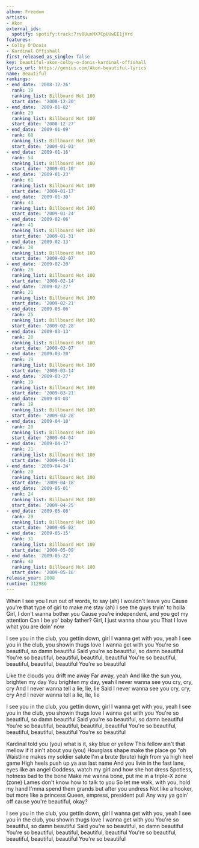 ```yaml
---
album: Freedom
artists:
- Akon
external_ids:
  spotify: spotify:track:7rv0UuxMX7CpUUwEE1jVrd
features:
- Colby O'Donis
- Kardinal Offishall
first_released_as_single: false
key: beautiful-akon-colby-o-donis-kardinal-offishall
lyrics_url: https://genius.com/Akon-beautiful-lyrics
name: Beautiful
rankings:
- end_date: '2008-12-26'
  rank: 19
  ranking_list: Billboard Hot 100
  start_date: '2008-12-20'
- end_date: '2009-01-02'
  rank: 29
  ranking_list: Billboard Hot 100
  start_date: '2008-12-27'
- end_date: '2009-01-09'
  rank: 68
  ranking_list: Billboard Hot 100
  start_date: '2009-01-03'
- end_date: '2009-01-16'
  rank: 54
  ranking_list: Billboard Hot 100
  start_date: '2009-01-10'
- end_date: '2009-01-23'
  rank: 61
  ranking_list: Billboard Hot 100
  start_date: '2009-01-17'
- end_date: '2009-01-30'
  rank: 43
  ranking_list: Billboard Hot 100
  start_date: '2009-01-24'
- end_date: '2009-02-06'
  rank: 41
  ranking_list: Billboard Hot 100
  start_date: '2009-01-31'
- end_date: '2009-02-13'
  rank: 38
  ranking_list: Billboard Hot 100
  start_date: '2009-02-07'
- end_date: '2009-02-20'
  rank: 28
  ranking_list: Billboard Hot 100
  start_date: '2009-02-14'
- end_date: '2009-02-27'
  rank: 21
  ranking_list: Billboard Hot 100
  start_date: '2009-02-21'
- end_date: '2009-03-06'
  rank: 25
  ranking_list: Billboard Hot 100
  start_date: '2009-02-28'
- end_date: '2009-03-13'
  rank: 20
  ranking_list: Billboard Hot 100
  start_date: '2009-03-07'
- end_date: '2009-03-20'
  rank: 19
  ranking_list: Billboard Hot 100
  start_date: '2009-03-14'
- end_date: '2009-03-27'
  rank: 19
  ranking_list: Billboard Hot 100
  start_date: '2009-03-21'
- end_date: '2009-04-03'
  rank: 19
  ranking_list: Billboard Hot 100
  start_date: '2009-03-28'
- end_date: '2009-04-10'
  rank: 20
  ranking_list: Billboard Hot 100
  start_date: '2009-04-04'
- end_date: '2009-04-17'
  rank: 21
  ranking_list: Billboard Hot 100
  start_date: '2009-04-11'
- end_date: '2009-04-24'
  rank: 20
  ranking_list: Billboard Hot 100
  start_date: '2009-04-18'
- end_date: '2009-05-01'
  rank: 24
  ranking_list: Billboard Hot 100
  start_date: '2009-04-25'
- end_date: '2009-05-08'
  rank: 29
  ranking_list: Billboard Hot 100
  start_date: '2009-05-02'
- end_date: '2009-05-15'
  rank: 31
  ranking_list: Billboard Hot 100
  start_date: '2009-05-09'
- end_date: '2009-05-22'
  rank: 40
  ranking_list: Billboard Hot 100
  start_date: '2009-05-16'
release_year: 2008
runtime: 312986
---
```

When I see you
I run out of words, to say (ah)
I wouldn't leave you
Cause you're that type of girl to make me stay (ah)
I see the guys tryin' to holla
Girl, I don't wanna bother you
Cause you're independent, and you got my attention
Can I be yo' baby father?
Girl, I just wanna show you
That I love what you are doin' now


I see you in the club, you gettin down, girl
I wanna get with you, yeah
I see you in the club, you showin thugs love
I wanna get with you
You're so beautiful, so damn beautiful
Said you're so beautiful, so damn beautiful
You're so beautiful, beautiful, beautiful, beautiful
You're so beautiful, beautiful, beautiful, beautiful
You're so beautiful


Like the clouds you drift me away
Far away, yeah
And like the sun you, brighten my day
You brighten my day, yeah
I never wanna see you cry, cry, cry
And I never wanna tell a lie, lie, lie
Said I never wanna see you cry, cry, cry
And I never wanna tell a lie, lie, lie


I see you in the club, you gettin down, girl
I wanna get with you, yeah
I see you in the club, you showin thugs love
I wanna get with you
You're so beautiful, so damn beautiful
Said you're so beautiful, so damn beautiful
You're so beautiful, beautiful, beautiful, beautiful
You're so beautiful, beautiful, beautiful, beautiful
You're so beautiful


Kardinal told you (you) what is it, sky blue or yellow
This fellow ain't that mellow if it ain't about you (you)
Hourglass shape make the place go "oh
Waistline makes my soldier salute
I'm a brute (brute) high from ya high heel game
High heels push up ya ass last name
And you livin in the fast lane, eyes like an angel
Goddess, watch my girl and how she hot dress
Spotless, hotness bad to the bone
Make me wanna bone, put me in a triple-X zone (zone)
Lames don't know how to talk to you
So let me walk, with you, hold my hand
I'mma spend them grands but after you undress
Not like a hooker, but more like a princess
Queen, empress, president pull
Any way ya goin' off cause you're beautiful, okay?


I see you in the club, you gettin down, girl
I wanna get with you, yeah
I see you in the club, you showin thugs love
I wanna get with you
You're so beautiful, so damn beautiful
Said you're so beautiful, so damn beautiful
You're so beautiful, beautiful, beautiful, beautiful
You're so beautiful, beautiful, beautiful, beautiful
You're so beautiful
